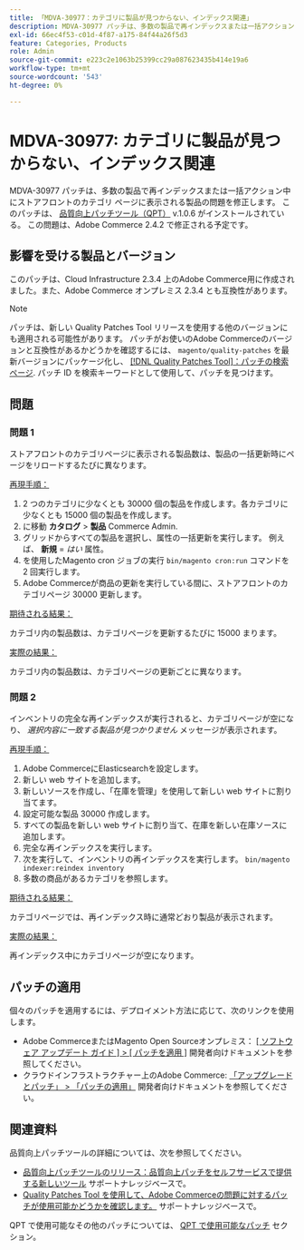 ```yaml
---
title: 「MDVA-30977：カテゴリに製品が見つからない、インデックス関連」
description: MDVA-30977 パッチは、多数の製品で再インデックスまたは一括アクション中にストアフロントのカテゴリ ページに表示される製品の問題を修正します。 このパッチは、[Quality Patches Tool （QPT） ] （/help/announcements/adobe-commerce-announcements/magento-quality-patches-released-new-tool-to-self-serve-quality-patches.md） v.1.0.6 がインストールされている場合に利用できます。 この問題は、Adobe Commerce 2.4.2 で修正される予定です。
exl-id: 66ec4f53-c01d-4f87-a175-84f44a26f5d3
feature: Categories, Products
role: Admin
source-git-commit: e223c2e1063b25399cc29a087623435b414e19a6
workflow-type: tm+mt
source-wordcount: '543'
ht-degree: 0%

---
```


# MDVA-30977: カテゴリに製品が見つからない、インデックス関連

MDVA-30977 パッチは、多数の製品で再インデックスまたは一括アクション中にストアフロントのカテゴリ ページに表示される製品の問題を修正します。 このパッチは、 [品質向上パッチツール（QPT）](/help/announcements/adobe-commerce-announcements/magento-quality-patches-released-new-tool-to-self-serve-quality-patches.md) v.1.0.6 がインストールされている。 この問題は、Adobe Commerce 2.4.2 で修正される予定です。

## 影響を受ける製品とバージョン

このパッチは、Cloud Infrastructure 2.3.4 上のAdobe Commerce用に作成されました。また、Adobe Commerce オンプレミス 2.3.4 とも互換性があります。

>[!NOTE]
>
>パッチは、新しい Quality Patches Tool リリースを使用する他のバージョンにも適用される可能性があります。 パッチがお使いのAdobe Commerceのバージョンと互換性があるかどうかを確認するには、 `magento/quality-patches` を最新バージョンにパッケージ化し、 [[!DNL Quality Patches Tool]：パッチの検索ページ](https://devdocs.magento.com/quality-patches/tool.html#patch-grid). パッチ ID を検索キーワードとして使用して、パッチを見つけます。

## 問題

### 問題 1

ストアフロントのカテゴリページに表示される製品数は、製品の一括更新時にページをリロードするたびに異なります。

<u>再現手順：</u>

1. 2 つのカテゴリに少なくとも 30000 個の製品を作成します。各カテゴリに少なくとも 15000 個の製品を作成します。
1. に移動 **カタログ** > **製品** Commerce Admin.
1. グリッドからすべての製品を選択し、属性の一括更新を実行します。 例えば、 **新規** = *はい* 属性。
1. を使用したMagento cron ジョブの実行 `bin/magento cron:run` コマンドを 2 回実行します。
1. Adobe Commerceが商品の更新を実行している間に、ストアフロントのカテゴリページ 30000 更新します。

<u>期待される結果：</u>

カテゴリ内の製品数は、カテゴリページを更新するたびに 15000 まります。

<u>実際の結果：</u>

カテゴリ内の製品数は、カテゴリページの更新ごとに異なります。

### 問題 2

インベントリの完全な再インデックスが実行されると、カテゴリページが空になり、 *選択内容に一致する製品が見つかりません* メッセージが表示されます。

<u>再現手順：</u>

1. Adobe CommerceにElasticsearchを設定します。
1. 新しい web サイトを追加します。
1. 新しいソースを作成し、「在庫を管理」を使用して新しい web サイトに割り当てます。
1. 設定可能な製品 30000 作成します。
1. すべての製品を新しい web サイトに割り当て、在庫を新しい在庫ソースに追加します。
1. 完全な再インデックスを実行します。
1. 次を実行して、インベントリの再インデックスを実行します。 `bin/magento indexer:reindex inventory`
1. 多数の商品があるカテゴリを参照します。

<u>期待される結果：</u>

カテゴリページでは、再インデックス時に通常どおり製品が表示されます。

<u>実際の結果：</u>

再インデックス中にカテゴリページが空になります。

## パッチの適用

個々のパッチを適用するには、デプロイメント方法に応じて、次のリンクを使用します。

* Adobe CommerceまたはMagento Open Sourceオンプレミス： [[ ソフトウェア アップデート ガイド ] > [ パッチを適用 ]](https://devdocs.magento.com/guides/v2.4/comp-mgr/patching/mqp.html) 開発者向けドキュメントを参照してください。
* クラウドインフラストラクチャー上のAdobe Commerce: [「アップグレードとパッチ」 > 「パッチの適用」](https://devdocs.magento.com/cloud/project/project-patch.html) 開発者向けドキュメントを参照してください。

## 関連資料

品質向上パッチツールの詳細については、次を参照してください。

* [品質向上パッチツールのリリース：品質向上パッチをセルフサービスで提供する新しいツール](/help/announcements/adobe-commerce-announcements/magento-quality-patches-released-new-tool-to-self-serve-quality-patches.md) サポートナレッジベースで。
* [Quality Patches Tool を使用して、Adobe Commerceの問題に対するパッチが使用可能かどうかを確認します。](/help/support-tools/patches-available-in-qpt-tool/check-patch-for-magento-issue-with-magento-quality-patches.md) サポートナレッジベースで。

QPT で使用可能なその他のパッチについては、 [QPT で使用可能なパッチ](https://support.magento.com/hc/en-us/sections/360010506631-Patches-available-in-MQP-tool-) セクション。
